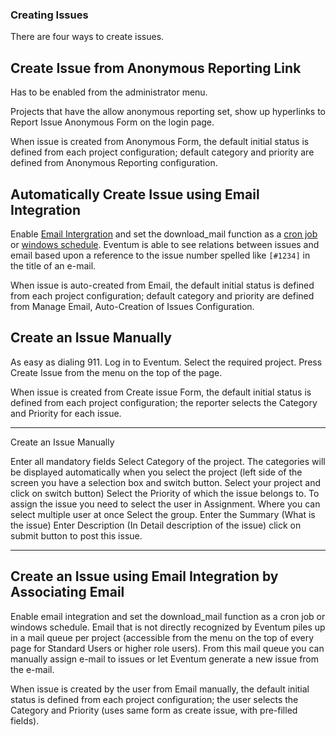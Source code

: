 ### Creating Issues

There are four ways to create issues.

## Create Issue from Anonymous Reporting Link

Has to be enabled from the administrator menu.

Projects that have the allow anonymous reporting set, show up hyperlinks to Report Issue Anonymous Form on the login page.

When issue is created from Anonymous Form, the default initial status is defined from each project configuration; default category and priority are defined from Anonymous Reporting configuration.

## Automatically Create Issue using Email Integration

Enable [Email Intergration](../System-Admin/Email-integration.md) and set the download_mail function as a [cron job](../System-Admin/Adding-a-cron-entry.md) or [windows schedule](../System-Admin/Installation-notes-for-Windows.md). Eventum is able to see relations between issues and email based upon a reference to the issue number spelled like `[#1234]` in the title of an e-mail.

When issue is auto-created from Email, the default initial status is defined from each project configuration; default category and priority are defined from Manage Email, Auto-Creation of Issues Configuration.

## Create an Issue Manually

As easy as dialing 911. Log in to Eventum. Select the required project. Press Create Issue from the menu on the top of the page.

When issue is created from Create issue Form, the default initial status is defined from each project configuration; the reporter selects the Category and Priority for each issue.

---

Create an Issue Manually

Enter all mandatory fields Select Category of the project. The categories will be displayed automatically when you select the project (left side of the screen you have a selection box and switch button. Select your project and click on switch button) Select the Priority of which the issue belongs to. To assign the issue you need to select the user in Assignment. Where you can select multiple user at once Select the group. Enter the Summary (What is the issue) Enter Description (In Detail description of the issue) click on submit button to post this issue.

---

## Create an Issue using Email Integration by Associating Email

Enable email integration and set the download_mail function as a cron job or windows schedule. Email that is not directly recognized by Eventum piles up in a mail queue per project (accessible from the menu on the top of every page for Standard Users or higher role users). From this mail queue you can manually assign e-mail to issues or let Eventum generate a new issue from the e-mail.

When issue is created by the user from Email manually, the default initial status is defined from each project configuration; the user selects the Category and Priority (uses same form as create issue, with pre-filled fields).
